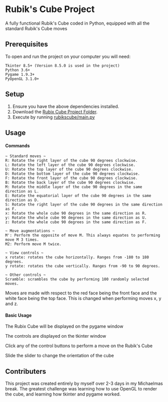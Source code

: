 # Rubik's Cube Project

A fully functional Rubik's Cube coded in Python, equipped with all the standard Rubik's Cube moves

## Prerequisites

To open and run the project on your computer you will need:

```
Tkinter 8.5+ (Version 8.5.0 is used in the project)
Python 3.6+
Pygame 1.9.3+
PyOpenGL 3.1.0+
```

## Setup

1) Ensure you have the above dependencies installed.
2) Download the [Rubix Cube Project Folder](https://github.com/DMarke99/Python-Projects/tree/master/Rubik's%20Cube).
3) Execute by running [rubikscube/main.py](https://github.com/DMarke99/Python-Projects/blob/master/Rubik's%20Cube/rubikscube/main.py)

## Usage

#### Commands
```
~ Standard moves ~
R: Rotate the right layer of the cube 90 degrees clockwise.
L: Rotate the left layer of the cube 90 degrees clockwise.
U: Rotate the top layer of the cube 90 degrees clockwise.
D: Rotate the bottom layer of the cube 90 degrees clockwise.
F: Rotate the front layer of the cube 90 degrees clockwise.
B: Rotate the back layer of the cube 90 degrees clockwise.
M: Rotate the middle layer of the cube 90 degrees in the same direction as L.
E: Rotate the equatorial layer of the cube 90 degrees in the same direction as D.
S: Rotate the right layer of the cube 90 degrees in the same direction as F.
x: Rotate the whole cube 90 degrees in the same direction as R.
y: Rotate the whole cube 90 degrees in the same direction as U.
z: Rotate the whole cube 90 degrees in the same direction as F.

~ Move augmentations ~
M': Perform the opposite of move M. This always equates to performing move M 3 times.
M2: Perform move M twice.

~ View controls ~
x rotate: rotates the cube horizontally. Ranges from -180 to 180 degrees.
y rotate: rotates the cube vertically. Ranges from -90 to 90 degrees.

~ Other controls ~
Scramble: scrambles the cube by performing 100 randomly selected moves.
```
Moves are made with respect to the red face being the front face and the white face being the top face.
This is changed when performing moves x, y and z.

#### Basic Usage
The Rubix Cube will be displayed on the pygame window

The controls are displayed on the tkinter window

Click any of the control buttons to perform a move on the Rubik's Cube

Slide the slider to change the orientation of the cube

## Contributers

This project was created entirely by myself over 2-3 days in my Michaelmas break. The greatest challenge was learning how to use OpenGL to render the cube, and learning how tkinter and pygame worked.
